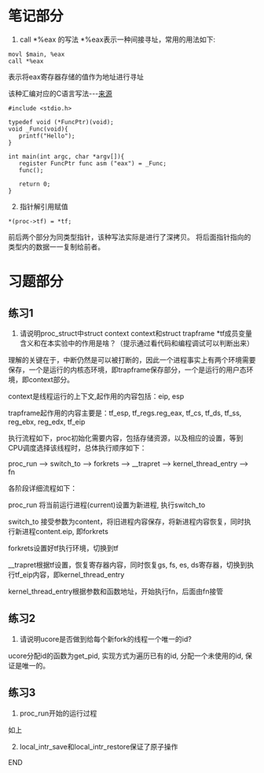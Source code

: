 # 笔记部分

1. call *%eax 的写法
  *%eax表示一种间接寻址，常用的用法如下:
  ```
  movl $main, %eax
  call *%eax
  ```
  表示将eax寄存器存储的值作为地址进行寻址

  该种汇编对应的C语言写法---[来源](https://stackoverflow.com/questions/21324087/what-c-code-would-compile-to-something-like-call-eax)

  ```
  #include <stdio.h>

  typedef void (*FuncPtr)(void);
  void _Func(void){
     printf("Hello");
  }

  int main(int argc, char *argv[]){
     register FuncPtr func asm ("eax") = _Func;
     func();

     return 0;
  }
  ```

2. 指针解引用赋值

  ```
  *(proc->tf) = *tf;
  ```

  前后两个部分为同类型指针，该种写法实际是进行了深拷贝。
  将后面指针指向的类型内的数据一一复制给前者。

# 习题部分

## 练习1

1. 请说明proc_struct中struct context context和struct trapframe *tf成员变量含义和在本实验中的作用是啥？（提示通过看代码和编程调试可以判断出来）

  理解的关键在于，中断仍然是可以被打断的，因此一个进程事实上有两个环境需要保存，一个是运行的内核态环境，即trapframe保存部分，一个是运行的用户态环境，即context部分。

  context是线程运行的上下文,起作用的内容包括：eip, esp

  trapframe起作用的内容主要是：tf_esp, tf_regs.reg_eax, tf_cs, tf_ds, tf_ss, reg_ebx, reg_edx, tf_eip

  执行流程如下，proc初始化需要内容，包括存储资源，以及相应的设置，等到CPU调度选择该线程时，总体执行顺序如下：

  proc_run --> switch_to --> forkrets --> __trapret --> kernel_thread_entry --> fn


  各阶段详细流程如下：

  proc_run 将当前运行进程(current)设置为新进程, 执行switch_to

  switch_to 接受参数为content，将旧进程内容保存，将新进程内容恢复，同时执行新进程content.eip, 即forkrets

  forkrets设置好tf执行环境，切换到tf

  __trapret根据tf设置，恢复寄存器内容，同时恢复gs, fs, es, ds寄存器，切换到执行tf_eip内容，即kernel_thread_entry

  kernel_thread_entry根据参数和函数地址，开始执行fn，后面由fn接管



## 练习2

1. 请说明ucore是否做到给每个新fork的线程一个唯一的id?

  ucore分配id的函数为get_pid, 实现方式为遍历已有的id, 分配一个未使用的id, 保证是唯一的。

## 练习3

1. proc_run开始的运行过程

  如上

2. local_intr_save和local_intr_restore保证了原子操作





























END
